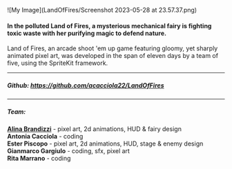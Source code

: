 ![My Image](LandOfFires/Screenshot 2023-05-28 at 23.57.37.png)

#### In the polluted Land of Fires, a mysterious mechanical fairy is fighting toxic waste with her purifying magic to defend nature.

Land of Fires, an arcade shoot 'em up game featuring gloomy, yet sharply animated pixel art, was developed in the span of eleven days by a team of five, using the SpriteKit framework.

_________________

##### Github: https://github.com/acacciola22/LandOfFires  

_________________

##### Team:
**[Alina Brandizzi](https://www.behance.net/roaringspark)** - pixel art, 2d animations, HUD & fairy design  
**Antonia Cacciola** - coding  
**Ester Piscopo** - pixel art, 2d animations, HUD, stage & enemy design  
**Gianmarco Gargiulo** - coding, sfx, pixel art  
**Rita Marrano** - coding  

